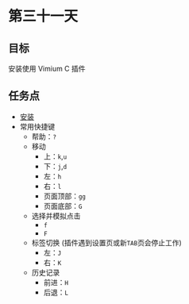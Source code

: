 # 第三十一天

## 目标

安装使用 Vimium C 插件

## 任务点

- [安装](https://microsoftedge.microsoft.com/addons/detail/vimium-c-%E5%85%A8%E9%94%AE%E7%9B%98%E6%93%8D%E4%BD%9C%E6%B5%8F%E8%A7%88%E5%99%A8/aibcglbfblnogfjhbcmmpobjhnomhcdo?hl=zh-CN)
- 常用快捷键
  - 帮助：`?`
  - 移动
    - 上：`k`,`u`
    - 下：`j`,`d`
    - 左：`h`
    - 右：`l`
    - 页面顶部：`gg`
    - 页面底部：`G`
  - 选择并模拟点击
    - `f`
    - `F`
  - 标签切换 (插件遇到设置页或新`TAB`页会停止工作)
    - 左：`J`
    - 右：`K`
  - 历史记录
    - 前进：`H`
    - 后退：`L`
